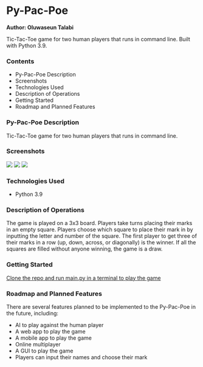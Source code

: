 # Py-Pac-Poe
**Author: Oluwaseun Talabi**

Tic-Tac-Toe game for two human players that runs in command line.
Built with Python 3.9.

### Contents

- Py-Pac-Poe Description
- Screenshots
- Technologies Used
- Description of Operations 
- Getting Started
- Roadmap and Planned Features


### Py-Pac-Poe Description
Tic-Tac-Toe game for two human players that runs in command line. 

### Screenshots
<img src="https://hedonic.life/wp-content/uploads/2022/08/002.png" />
<img src="https://hedonic.life/wp-content/uploads/2022/08/001.png" />
<img src="https://hedonic.life/wp-content/uploads/2022/08/003.png" />


### Technologies Used
- Python 3.9


### Description of Operations

The game is played on a 3x3 board. Players take turns placing their marks in an empty square. 
Players choose which square to place their mark in by inputting the letter and number of the square.
The first player to get three of their marks in a row (up, down, across, or diagonally) is the winner.
If all the squares are filled without anyone winning, the game is a draw.


### Getting Started
[Clone the repo and run main.py in a terminal to play the game](https://github.com/owendx/py-pac-poe.git)


### Roadmap and Planned Features
There are several features planned to be implemented to the Py-Pac-Poe in the future, including:

* AI to play against the human player
* A web app to play the game
* A mobile app to play the game
* Online multiplayer
* A GUI to play the game
* Players can input their names and choose their mark

